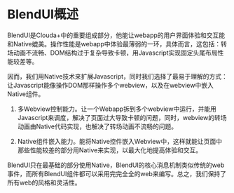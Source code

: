 # BlendUI概述

BlendUI是Clouda+中的重要组成部分，他能让webapp的用户界面体验和交互能和Native媲美。操作性能是webapp中体验最薄弱的一环，具体而言，这包括：转场动画不流畅、DOM结构过于复杂导致卡顿，用Javascript实现固定头尾布局性能较差等。

因而，我们用Native技术来扩展Javascript，同时我们选择了最易于理解的方式：让Javascript能像操作DOM那样操作多个webview，以及在webview中嵌入Native组件。

1. 多Webview控制能力。让一个Webapp拆到多个webview中运行，并能用Javascript来调度，解决了页面过大导致卡顿的问题，同时，webview的转场动画由Native代码实现，也解决了转场动画不流畅的问题。

2. Native组件嵌入能力。能将Native控件嵌入Webview中，这样就能让页面中那些性能较差的部分用Native来实现，以最大化地提高体验和交互。

BlendUI只在最基础的部分使用Native，BlendUI的核心消息机制类似传统的web事件，而所有BlendUI组件都可以采用完完全全的web来编写。总之，我们保持了所有web的风格和灵活性。